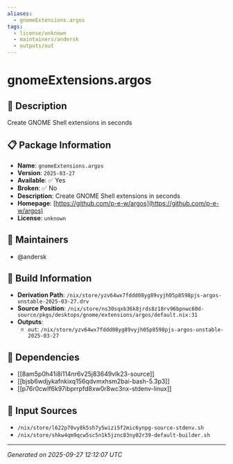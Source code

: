 ```yaml
---
aliases:
  - gnomeExtensions.argos
tags:
  - license/unknown
  - maintainers/andersk
  - outputs/out
---
```


# gnomeExtensions.argos

## 📝 Description

Create GNOME Shell extensions in seconds

## 📋 Package Information

- **Name**: `gnomeExtensions.argos`
- **Version**: `2025-03-27`
- **Available**: ✅ Yes
- **Broken**: ✅ No
- **Description**: Create GNOME Shell extensions in seconds
- **Homepage**: [https://github.com/p-e-w/argos](https://github.com/p-e-w/argos)
- **License**: `unknown`
## 👥 Maintainers

- @andersk


## 🔧 Build Information

- **Derivation Path**: `/nix/store/yzv64wx7fddd08yg89vyjh05p8598pjs-argos-unstable-2025-03-27.drv`
- **Source Position**: `/nix/store/ns30sqxb36k8jrds8z18rv96bpnwc60d-source/pkgs/desktops/gnome/extensions/argos/default.nix:31`
- **Outputs**:
  - `out`:  `/nix/store/yzv64wx7fddd08yg89vyjh05p8598pjs-argos-unstable-2025-03-27`

## 🔗 Dependencies

- [[8am5p0h41i8i114nr6v25j83649vlk23-source]]
- [[bjsb6wdjykafnkixq156qdvmxhsm2bai-bash-5.3p3]]
- [[p76r0cwlf6k97ibprrpfd8xw0r8wc3nx-stdenv-linux]]

## 📁 Input Sources

- `/nix/store/l622p70vy8k5sh7y5wizi5f2mic6ynpg-source-stdenv.sh`
- `/nix/store/shkw4qm9qcw5sc5n1k5jznc83ny02r39-default-builder.sh`

---
*Generated on 2025-09-27 12:12:07 UTC*
